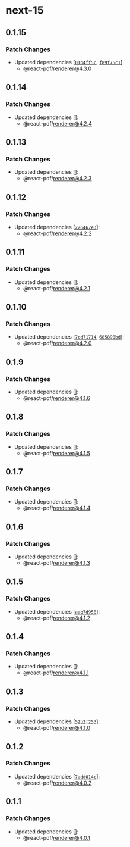 # next-15

## 0.1.15

### Patch Changes

- Updated dependencies [[`01b4ff5c`](https://github.com/diegomura/react-pdf/commit/01b4ff5cb00420dd37c2f28fb95822dd18cdd982), [`f89f75c1`](https://github.com/diegomura/react-pdf/commit/f89f75c1f132ba19b54847c3ac23efec675f8d0a)]:
  - @react-pdf/renderer@4.3.0

## 0.1.14

### Patch Changes

- Updated dependencies []:
  - @react-pdf/renderer@4.2.4

## 0.1.13

### Patch Changes

- Updated dependencies []:
  - @react-pdf/renderer@4.2.3

## 0.1.12

### Patch Changes

- Updated dependencies [[`226467e3`](https://github.com/diegomura/react-pdf/commit/226467e39443d3690b8f8c3298aa8278b43fbfa6)]:
  - @react-pdf/renderer@4.2.2

## 0.1.11

### Patch Changes

- Updated dependencies []:
  - @react-pdf/renderer@4.2.1

## 0.1.10

### Patch Changes

- Updated dependencies [[`7cd71714`](https://github.com/diegomura/react-pdf/commit/7cd7171472b0f300db56b7805c5f966bf4ced6e2), [`685890bd`](https://github.com/diegomura/react-pdf/commit/685890bd841b7d2480157117fcd3cbb1334f6324)]:
  - @react-pdf/renderer@4.2.0

## 0.1.9

### Patch Changes

- Updated dependencies []:
  - @react-pdf/renderer@4.1.6

## 0.1.8

### Patch Changes

- Updated dependencies []:
  - @react-pdf/renderer@4.1.5

## 0.1.7

### Patch Changes

- Updated dependencies []:
  - @react-pdf/renderer@4.1.4

## 0.1.6

### Patch Changes

- Updated dependencies []:
  - @react-pdf/renderer@4.1.3

## 0.1.5

### Patch Changes

- Updated dependencies [[`aab7d958`](https://github.com/diegomura/react-pdf/commit/aab7d95870d9073e4acb004aa0cce9cfa19b7f0e)]:
  - @react-pdf/renderer@4.1.2

## 0.1.4

### Patch Changes

- Updated dependencies []:
  - @react-pdf/renderer@4.1.1

## 0.1.3

### Patch Changes

- Updated dependencies [[`52b2f253`](https://github.com/diegomura/react-pdf/commit/52b2f25349bee0c09399bc2e7e5e89db5e1433fd)]:
  - @react-pdf/renderer@4.1.0

## 0.1.2

### Patch Changes

- Updated dependencies [[`7add014c`](https://github.com/diegomura/react-pdf/commit/7add014c6bc9cff649dd1a56fc47214888613b6b)]:
  - @react-pdf/renderer@4.0.2

## 0.1.1

### Patch Changes

- Updated dependencies []:
  - @react-pdf/renderer@4.0.1
